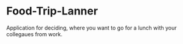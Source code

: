 # Food-Trip-Lanner
Application for deciding, where you want to go for a lunch with your collegaues from work.
